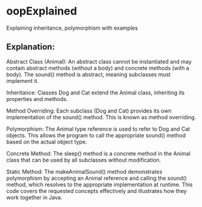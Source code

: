 # oopExplained
Explaining inheritance, polymorphism with examples

Explanation:
--------------
Abstract Class (Animal):
An abstract class cannot be instantiated and may contain abstract methods (without a body) and concrete methods (with a body).
The sound() method is abstract, meaning subclasses must implement it.

Inheritance:
Classes Dog and Cat extend the Animal class, inheriting its properties and methods.

Method Overriding:
Each subclass (Dog and Cat) provides its own implementation of the sound() method. This is known as method overriding.

Polymorphism:
The Animal type reference is used to refer to Dog and Cat objects. This allows the program to call the appropriate sound() method based on the actual object type.

Concrete Method:
The sleep() method is a concrete method in the Animal class that can be used by all subclasses without modification.

Static Method:
The makeAnimalSound() method demonstrates polymorphism by accepting an Animal reference and calling the sound() method, which resolves to the appropriate implementation at runtime.
This code covers the requested concepts effectively and illustrates how they work together in Java.
